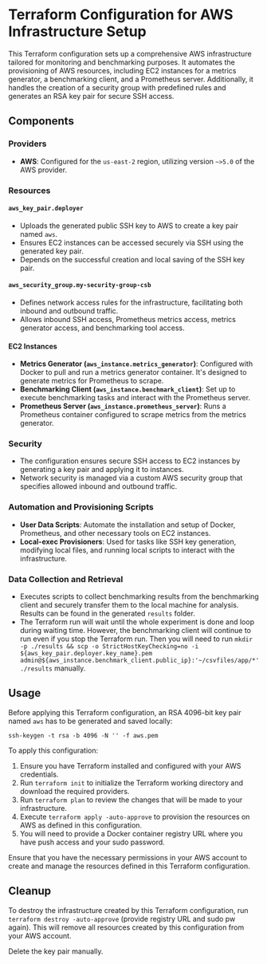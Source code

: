 
# Terraform Configuration for AWS Infrastructure Setup

This Terraform configuration sets up a comprehensive AWS infrastructure tailored for monitoring and benchmarking purposes. It automates the provisioning of AWS resources, including EC2 instances for a metrics generator, a benchmarking client, and a Prometheus server. Additionally, it handles the creation of a security group with predefined rules and generates an RSA key pair for secure SSH access.

## Components

### Providers

- **AWS**: Configured for the `us-east-2` region, utilizing version `~>5.0` of the AWS provider.

### Resources
#### `aws_key_pair.deployer`

- Uploads the generated public SSH key to AWS to create a key pair named `aws`.
- Ensures EC2 instances can be accessed securely via SSH using the generated key pair.
- Depends on the successful creation and local saving of the SSH key pair.

#### `aws_security_group.my-security-group-csb`

- Defines network access rules for the infrastructure, facilitating both inbound and outbound traffic.
- Allows inbound SSH access, Prometheus metrics access, metrics generator access, and benchmarking tool access.

#### EC2 Instances

- **Metrics Generator (`aws_instance.metrics_generator`)**: Configured with Docker to pull and run a metrics generator container. It's designed to generate metrics for Prometheus to scrape.
- **Benchmarking Client (`aws_instance.benchmark_client`)**: Set up to execute benchmarking tasks and interact with the Prometheus server.
- **Prometheus Server (`aws_instance.prometheus_server`)**: Runs a Prometheus container configured to scrape metrics from the metrics generator.

### Security

- The configuration ensures secure SSH access to EC2 instances by generating a key pair and applying it to instances.
- Network security is managed via a custom AWS security group that specifies allowed inbound and outbound traffic.

### Automation and Provisioning Scripts

- **User Data Scripts**: Automate the installation and setup of Docker, Prometheus, and other necessary tools on EC2 instances.
- **Local-exec Provisioners**: Used for tasks like SSH key generation, modifying local files, and running local scripts to interact with the infrastructure.

### Data Collection and Retrieval

- Executes scripts to collect benchmarking results from the benchmarking client and securely transfer them to the local machine for analysis. Results can be found in the generated `results` folder.
- The Terraform run will wait until the whole experiment is done and loop during waiting time. However, the benchmarking client will continue to run even if you stop the Terraform run. Then you will need to run `mkdir -p ./results && scp -o StrictHostKeyChecking=no -i ${aws_key_pair.deployer.key_name}.pem admin@${aws_instance.benchmark_client.public_ip}:'~/csvfiles/app/*' ./results` manually.

## Usage
Before applying this Terraform configuration, an RSA 4096-bit key pair named `aws` has to be generated and saved locally:

```shell
ssh-keygen -t rsa -b 4096 -N '' -f aws.pem
```

To apply this configuration:

1. Ensure you have Terraform installed and configured with your AWS credentials.
2. Run `terraform init` to initialize the Terraform working directory and download the required providers.
3. Run `terraform plan` to review the changes that will be made to your infrastructure.
4. Execute `terraform apply -auto-approve` to provision the resources on AWS as defined in this configuration.
5. You will need to provide a Docker container registry URL where you have push access and your sudo password.

Ensure that you have the necessary permissions in your AWS account to create and manage the resources defined in this Terraform configuration.


## Cleanup
To destroy the infrastructure created by this Terraform configuration, run `terraform destroy -auto-approve` (provide registry URL and sudo pw again). This will remove all resources created by this configuration from your AWS account.

Delete the key pair manually.
